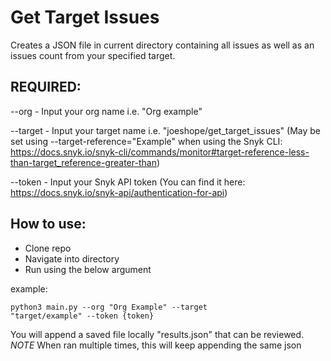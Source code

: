 # Get Target Issues

Creates a JSON file in current directory containing all issues as well as an issues count from your specified target.

## REQUIRED:

--org - Input your org name i.e. "Org example"

--target - Input your target name i.e. "joeshope/get_target_issues" (May be set using --target-reference="Example" when using the Snyk CLI: https://docs.snyk.io/snyk-cli/commands/monitor#target-reference-less-than-target_reference-greater-than)

--token - Input your Snyk API token (You can find it here: https://docs.snyk.io/snyk-api/authentication-for-api)

## How to use:
- Clone repo
- Navigate into directory
- Run using the below argument

example: <pre><code>python3 main.py --org "Org Example" --target "target/example" --token {token} </code></pre>

You will append a saved file locally "results.json" that can be reviewed. *NOTE* When ran multiple times, this will keep appending the same json
